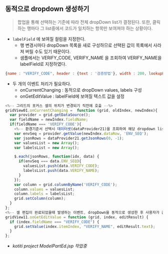 ## 동적으로 dropdown 생성하기
> 팝업을 통해 선택하는 기준에 따라 전체 dropDown list가 결정된다.
> 또한, 클릭하는 행마다 그 list중에서 코드가 일치하는 항목만 보여져야 하는 상황이다.

* <code>labelField</code> 에 보여질 컬럼을 지정한다.
  * 행 변경시마다 dropDown 목록을 새로 구성하므로 선택된 값이 목록에서 사라져 버릴 수도 있기 때문이다.
  * 샘플에서는 VERIFY_CODE, VERIFY_NAME 을 조회하여 VERIFY_NAME을 labelField로 지정하였다.
```javascript
{name : "VERIFY_CODE", header : {text : '검증방법'}, width : 200, lookupDisplay: true, editor: gridJs.dropDown(), labelField: 'VERIFY_NAME'}
```

* 두 개의 이벤트 처리가 필요하다.
  * onCurrentChanging : 동적으로 dropDown values, labels 구성
  * onGetEditValue : labelField에 보여질 텍스트 값을 설정
```javascript
<%-- 그리드의 포커스 셀의 위치가 변경되기 직전에 호출 --%>
gridView01.onCurrentChanging =  function (grid, oldIndex, newIndex){
  var provider = grid.getDataSource();
  var fieldName = newIndex.fieldName;
  if(fieldName === 'VERIFY_CODE'){
    <%-- 환경기준서 선택시 데이터셋(dataProvider21)을 조회하여 해당 dropdown list를 가져온다 --%>
    var envSeq = provider.getValue(newIndex.dataRow, 'ENV_SEQ');
    var jsonRows = dataProvider21.getJsonRows(0, -1);
    var valuesList = new Array();
    var labelsList = new Array();

    $.each(jsonRows, function(idx, data) {
      if(envSeq === data.ENV_SEQ){
        valuesList.push(data.VERIFY_CODE);
        labelsList.push(data.VERIFY_NAME);
      }
    });
    var column = grid.columnByName('VERIFY_CODE');
    column.values = valuesList;
    column.labels = labelsList;
    grid.setColumn(column);
  }
};
<%-- 셀 편집이 완료되었을때 발생하는 이벤트, dropDown을 동적으로 생성한 후 사용자가 값을 선택하면 labelField가 보여진다(행마다 dropDown list가 다르기 때문에) --%>
gridView11.onGetEditValue = function (grid, index, editResult) {
  if (index.fieldName === "VERIFY_CODE") {
    grid.setValue(index.itemIndex, "VERIFY_NAME", editResult.text);
  }
};
```
* _kotiti project ModelPartEd.jsp 작업중_

